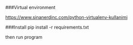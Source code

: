 ###Virtual environment 

https://www.sinanerdinc.com/python-virtualenv-kullanimi

###Install
pip install -r requirements.txt

then run program
